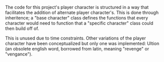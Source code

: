 The code for this project's player character is structured in a way that facilitates the addition of alternate player character's. This is done through inheritence; a "base character" class defines the functions that every character would need to function that a "specific character" class could then build off of.

This is unused due to time constraints. Other variations of the player character have been conceptualized but only one was implemented: Ultion (an obsolete english word, borrowed from latin, meaning "revenge" or "vengance").
